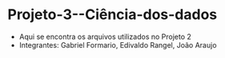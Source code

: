 # Projeto-3--Ciência-dos-dados
* Aqui se encontra os arquivos utilizados no Projeto 2 
* Integrantes: Gabriel Formario, Edivaldo Rangel, João Araujo
  
